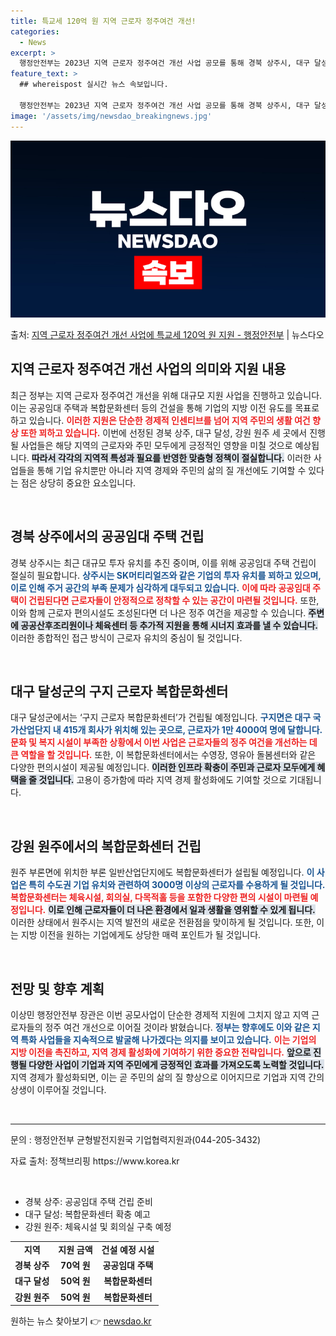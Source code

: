 ```yaml
---
title: 특교세 120억 원 지역 근로자 정주여건 개선!
categories:
  - News
excerpt: >
  행정안전부는 2023년 지역 근로자 정주여건 개선 사업 공모를 통해 경북 상주시, 대구 달성군, 강원 원주시…
feature_text: >
  ## whereispost 실시간 뉴스 속보입니다.

  행정안전부는 2023년 지역 근로자 정주여건 개선 사업 공모를 통해 경북 상주시, 대구 달성군, 강원 원주시…
image: '/assets/img/newsdao_breakingnews.jpg'
---
```


![뉴스다오 속보](/assets/img/newsdao_breakingnews.jpg)

<p>출처: <a href="https://newsdao.kr/2829" rel="dofollow">지역 근로자 정주여건 개선 사업에 특교세 120억 원 지원 - 행정안전부</a> | 뉴스다오</p>

<h2 data-ke-size="size26">지역 근로자 정주여건 개선 사업의 의미와 지원 내용</h2>

<p data-ke-size="size16">최근 정부는 지역 근로자 정주여건 개선을 위해 대규모 지원 사업을 진행하고 있습니다. 이는 공공임대 주택과 복합문화센터 등의 건설을 통해 기업의 지방 이전 유도를 목표로 하고 있습니다. <b><span style="color: #ee2323;">이러한 지원은 단순한 경제적 인센티브를 넘어 지역 주민의 생활 여건 향상 또한 꾀하고 있습니다.</span></b> 이번에 선정된 경북 상주, 대구 달성, 강원 원주 세 곳에서 진행될 사업들은 해당 지역의 근로자와 주민 모두에게 긍정적인 영향을 미칠 것으로 예상됩니다. <b><span style="background-color: #21538527;">따라서 각각의 지역적 특성과 필요를 반영한 맞춤형 정책이 절실합니다.</span></b> 이러한 사업들을 통해 기업 유치뿐만 아니라 지역 경제와 주민의 삶의 질 개선에도 기여할 수 있다는 점은 상당히 중요한 요소입니다.</p>

<p data-ke-size="size16">&nbsp;</p>

<h2 data-ke-size="size26">경북 상주에서의 공공임대 주택 건립</h2>

<p data-ke-size="size16">경북 상주시는 최근 대규모 투자 유치를 추진 중이며, 이를 위해 공공임대 주택 건립이 절실히 필요합니다. <b><span style="color: #1a5490;">상주시는 SK머티리얼즈와 같은 기업의 투자 유치를 꾀하고 있으며, 이로 인해 주거 공간의 부족 문제가 심각하게 대두되고 있습니다.</span></b> <b><span style="color: #ee2323;">이에 따라 공공임대 주택이 건립된다면 근로자들이 안정적으로 정착할 수 있는 공간이 마련될 것입니다.</span></b> 또한, 이와 함께 근로자 편의시설도 조성된다면 더 나은 정주 여건을 제공할 수 있습니다. <b><span style="background-color: #21538527;">주변에 공공산후조리원이나 체육센터 등 추가적 지원을 통해 시너지 효과를 낼 수 있습니다.</span></b> 이러한 종합적인 접근 방식이 근로자 유치의 중심이 될 것입니다.</p>

<p data-ke-size="size16">&nbsp;</p>

<h2 data-ke-size="size26">대구 달성군의 구지 근로자 복합문화센터</h2>

<p data-ke-size="size16">대구 달성군에서는 ‘구지 근로자 복합문화센터’가 건립될 예정입니다. <b><span style="color: #1a5490;">구지면은 대구 국가산업단지 내 415개 회사가 위치해 있는 곳으로, 근로자가 1만 4000여 명에 달합니다.</span></b> <b><span style="color: #ee2323;">문화 및 복지 시설이 부족한 상황에서 이번 사업은 근로자들의 정주 여건을 개선하는 데 큰 역할을 할 것입니다.</span></b> 또한, 이 복합문화센터에서는 수영장, 영유아 돌봄센터와 같은 다양한 편의시설이 제공될 예정입니다. <b><span style="background-color: #21538527;">이러한 인프라 확충이 주민과 근로자 모두에게 혜택을 줄 것입니다.</span></b> 고용이 증가함에 따라 지역 경제 활성화에도 기여할 것으로 기대됩니다.</p>

<p data-ke-size="size16">&nbsp;</p>

<h2 data-ke-size="size26">강원 원주에서의 복합문화센터 건립</h2>

<p data-ke-size="size16">원주 부론면에 위치한 부론 일반산업단지에도 복합문화센터가 설립될 예정입니다. <b><span style="color: #1a5490;">이 사업은 특히 수도권 기업 유치와 관련하여 3000명 이상의 근로자를 수용하게 될 것입니다.</span></b> <b><span style="color: #ee2323;">복합문화센터는 체육시설, 회의실, 다목적홀 등을 포함한 다양한 편의 시설이 마련될 예정입니다.</span></b> <b><span style="background-color: #21538527;">이로 인해 근로자들이 더 나은 환경에서 일과 생활을 영위할 수 있게 됩니다.</span></b> 이러한 상태에서 원주시는 지역 발전의 새로운 전환점을 맞이하게 될 것입니다. 또한, 이는 지방 이전을 원하는 기업에게도 상당한 매력 포인트가 될 것입니다.</p>

<p data-ke-size="size16">&nbsp;</p>

<h2 data-ke-size="size26">전망 및 향후 계획</h2>

<p data-ke-size="size16">이상민 행정안전부 장관은 이번 공모사업이 단순한 경제적 지원에 그치지 않고 지역 근로자들의 정주 여건 개선으로 이어질 것이라 밝혔습니다. <b><span style="color: #1a5490;">정부는 향후에도 이와 같은 지역 특화 사업들을 지속적으로 발굴해 나가겠다는 의지를 보이고 있습니다.</span></b> <b><span style="color: #ee2323;">이는 기업의 지방 이전을 촉진하고, 지역 경제 활성화에 기여하기 위한 중요한 전략입니다.</span></b> <b><span style="background-color: #21538527;">앞으로 진행될 다양한 사업이 기업과 지역 주민에게 긍정적인 효과를 가져오도록 노력할 것입니다.</span></b> 지역 경제가 활성화되면, 이는 곧 주민의 삶의 질 향상으로 이어지므로 기업과 지역 간의 상생이 이루어질 것입니다.</p>

<p data-ke-size="size16">&nbsp;</p>

<hr />

<p data-ke-size="size16">문의 : 행정안전부 균형발전지원국 기업협력지원과(044-205-3432)</p>
<p data-ke-size="size16">자료 출처: 정책브리핑 https://www.korea.kr</p>
<p data-ke-size="size16">&nbsp;</p>

<ul>
  <li>경북 상주: 공공임대 주택 건립 준비</li>
  <li>대구 달성: 복합문화센터 확충 예고</li>
  <li>강원 원주: 체육시설 및 회의실 구축 예정</li>
</ul>
<table style="width: 100%;">
  <tbody>
    <tr>
      <td style="text-align: center; height: 17px;"><b>지역</b></td>
      <td style="text-align: center; height: 17px;"><b>지원 금액</b></td>
      <td style="text-align: center; height: 17px;"><b>건설 예정 시설</b></td>
    </tr>
    <tr>
      <td style="text-align: center; height: 17px;"><b>경북 상주</b></td>
      <td style="text-align: center; height: 17px;"><b>70억 원</b></td>
      <td style="text-align: center; height: 17px;"><b>공공임대 주택</b></td>
    </tr>
    <tr>
      <td style="text-align: center; height: 17px;"><b>대구 달성</b></td>
      <td style="text-align: center; height: 17px;"><b>50억 원</b></td>
      <td style="text-align: center; height: 17px;"><b>복합문화센터</b></td>
    </tr>
    <tr>
      <td style="text-align: center; height: 17px;"><b>강원 원주</b></td>
      <td style="text-align: center; height: 17px;"><b>50억 원</b></td>
      <td style="text-align: center; height: 17px;"><b>복합문화센터</b></td>
    </tr>
  </tbody>
</table> 

원하는 뉴스 찾아보기 👉 <a href="https://newsdao.kr" rel="dofollow">newsdao.kr</a>


